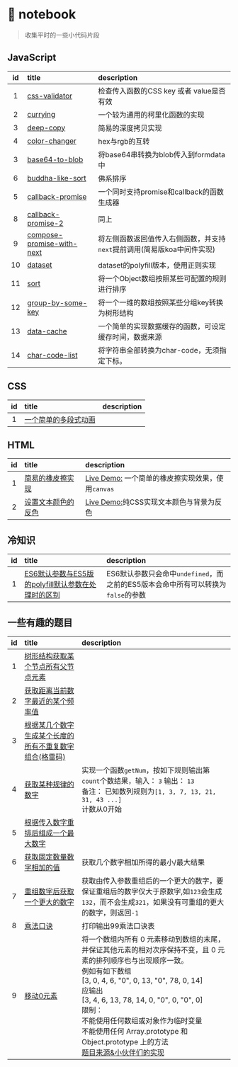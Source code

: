 # :notebook: notebook

> 收集平时的一些小代码片段

## JavaScript

id|title|description
:-:|:-|:-
1|[css-validator](./javascript/css-validator.js)|检查传入函数的CSS key 或者 value是否有效
2|[currying](./javascript/currying.js)|一个较为通用的柯里化函数的实现
3|[deep-copy](./javascript/deep-copy.js)|简易的深度拷贝实现
4|[color-changer](./javascript/color-changer.js)|hex与rgb的互转
3|[base64-to-blob](./javascript/base64-2-blob.js)|将base64串转换为blob传入到formdata中
6|[buddha-like-sort](./javascript/buddha-like-sort.js)|佛系排序
5|[callback-promise](./javascript/callback-promise.js)|一个同时支持promise和callback的函数生成器
8|[callback-promise-2](./javascript/callback-promise-2.js)|同上
9|[compose-promise-with-next](./javascript/compose-promise-with-next.js)|将左侧函数返回值传入右侧函数，并支持`next`提前调用(简易版koa中间件实现)
10|[dataset](./javascript/dataset.js)|dataset的polyfill版本，使用正则实现
11|[sort](./javascript/sort.js)|将一个Object数组按照某些可配置的规则进行排序
12|[group-by-some-key](./javascript/translate-tree-data.js)|将一个一维的数组按照某些分组key转换为树形结构
13|[data-cache](./javascript/data-cache.js)|一个简单的实现数据缓存的函数，可设定缓存时间，数据来源
14|[char-code-list](./javascript/char-code-list.js)|将字符串全部转换为char-code，无须指定下标。

## CSS

id|title|description
:-:|:-|:-
1|[一个简单的多段式动画](https://blog.jiasm.org/notebook/html/animation.html)|

## HTML

id|title|description
:-:|:-|:-
1|[简易的橡皮擦实现](./html/eraser.html)|[Live Demo:](https://blog.jiasm.org/notebook/html/eraser.html) 一个简单的橡皮擦实现效果，使用`canvas`
2|[设置文本颜色的反色](./html/invert-background-color-2-text-color.html)|[Live Demo:](https://blog.jiasm.org/notebook/html/invert-background-color-2-text-color.html)纯CSS实现文本颜色与背景为反色

## 冷知识

id|title|description
:-:|:-|:-
1|[ES6默认参数与ES5版的polyfill默认参数在处理时的区别](./docs/default-arguments.md)|ES6默认参数只会命中`undefined`，而之前的ES5版本会命中所有可以转换为`false`的参数

## 一些有趣的题目

id|title|description
:-:|:-|:-
1|[树形结构获取某个节点所有父节点元素](./javascript/find-parents.js)|
2|[获取距离当前数字最近的某个频率值](./javascript/get-range.js)|
3|[根据某几个数字生成某个长度的所有不重复数字组合(格雷码)](./javascript/gray-code.js)
4|[获取某种规律的数字](./javascript/get-num-by-somerule1.js)|实现一个函数`getNum`，按如下规则输出第`count`个数结果，输入： `3` 输出： `13`<br/>备注： 已知数列规则为`[1, 3, 7, 13, 21, 31, 43 ...]`<br/> 计数从0开始
5|[根据传入数字重排后组成一个最大数字](./javascript/max-five-digits.js)
6|[获取固定数量数字相加的值](./javascript/min-max-sum.js)|获取几个数字相加所得的最小/最大结果
7|[重组数字后获取一个更大的数字](./javascript/nextbigger.js)|获取由传入参数重组后的一个更大的数字，要保证重组后的数字仅大于原数字,如`123`会生成`132`，而不会生成`321`，如果没有可重组的更大的数字，则返回`-1`
8|[乘法口诀](./javascript/cfkj.js)|打印输出99乘法口诀表
9|[移动0元素](./javascript/move-zero.js)|将一个数组内所有 0 元素移动到数组的末尾，并保证其他元素的相对次序保持不变，且 0 元素的排列顺序也与出现顺序一致。<br/>例如有如下数组<br/>[3, 0, 4, 6, "0", 0, 13, "0", 78, 0, 14]<br/>应输出<br/>[3, 4, 6, 13, 78, 14, 0, "0", 0, "0", 0]<br/>限制：<br/>不能使用任何数组或对象作为临时变量<br/>不能使用任何 Array.prototype 和 Object.prototype 上的方法<br/>[题目来源&小伙伴们的实现](https://github.com/renrenche-fe/everything-about-front-end/issues/17)
